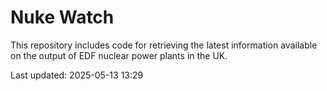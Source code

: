 # Nuke Watch

This repository includes code for retrieving the latest information available on the output of EDF nuclear power plants in the UK.

Last updated: 2025-05-13 13:29